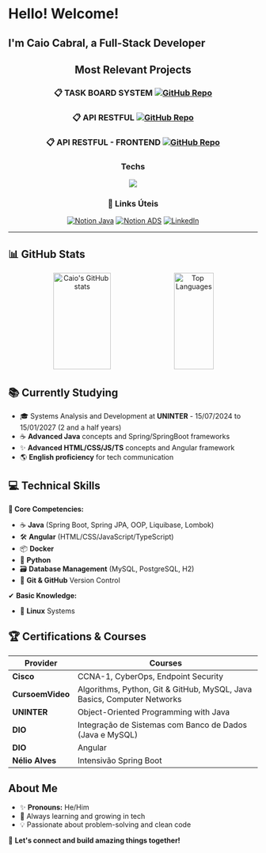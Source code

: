 # Hello! Welcome!
## I'm Caio Cabral, a Full-Stack Developer

<div align="center">



## Most Relevant Projects
### 📋 TASK BOARD SYSTEM [![GitHub Repo](https://img.shields.io/badge/GitHub-View_Project-blue?style=flat-square&logo=github)](https://github.com/Caio-Cabral-Programmer/DecolaTech2025-Projeto-Board-de-Tarefas.git)
### 📋 API RESTFUL [![GitHub Repo](https://img.shields.io/badge/GitHub-View_Project-blue?style=flat-square&logo=github)](https://github.com/Caio-Cabral-Programmer/Decolha-Tech-2025---API-REST-Spring-Boot-3.git)
### 📋 API RESTFUL - FRONTEND [![GitHub Repo](https://img.shields.io/badge/GitHub-View_Project-blue?style=flat-square&logo=github)](https://github.com/Caio-Cabral-Programmer/contas-bancarias-angular-remake.git)




### Techs


<p align="center">
  <img src="https://skillicons.dev/icons?i=git,github,java,spring,mysql,postgresql,docker,py,js,ts,html,css,angular&size=40" />
</p>

###

###

### 🔗 Links Úteis

[![Notion Java](https://img.shields.io/badge/📚_Notion-My_Java_Study_Board-000000?style=for-the-badge&logo=notion&logoColor=white)](https://www.notion.so/Java-1c990d83bc33814c9659f977de346a2a?pvs=4)
[![Notion ADS](https://img.shields.io/badge/🎓_Notion-Faculdade_ADS_Uninter_(Grade)-000000?style=for-the-badge&logo=notion&logoColor=white)](https://www.notion.so/Faculdade-ADS-Uninter-1c990d83bc3380cfa359dcd91e1b6bd4?pvs=4)
[![LinkedIn](https://img.shields.io/badge/🔗_LinkedIn-Caio_Cabral-0A66C2?style=for-the-badge&logo=linkedin&logoColor=white)](https://www.linkedin.com/in/caio-cabral-programmer/)

</div>

---

## 📊 GitHub Stats

<div align="center">
  
  <!-- Estatísticas gerais -->
  <img width="48%" height="195px" src="https://github-readme-stats.vercel.app/api?username=Caio-Cabral-Programmer&show_icons=true&count_private=true&hide_border=true&title_color=80F7D4&icon_color=9d00ff&text_color=c9d1d9&bg_color=0d1117" alt="Caio's GitHub stats" />
  
  <!-- Linguagens mais usadas -->
  <img width="40%" height="195px" src="https://github-readme-stats.vercel.app/api/top-langs/?username=Caio-Cabral-Programmer&layout=compact&hide_border=true&title_color=80F7D4&text_color=fff&bg_color=0d1117" alt="Top Languages" />

</div>

</div>

## 📚 Currently Studying
- 🎓 Systems Analysis and Development at **UNINTER** - 15/07/2024 to 15/01/2027 (2 and a half years)
- ☕ **Advanced Java** concepts and Spring/SpringBoot frameworks
- ✨ **Advanced HTML/CSS/JS/TS** concepts and Angular framework
- 🌎 **English proficiency** for tech communication

## 💻 Technical Skills
**💪 Core Competencies:**
- ☕ **Java** (Spring Boot, Spring JPA, OOP, Liquibase, Lombok)
- 🛠 **Angular** (HTML/CSS/JavaScript/TypeScript)
- 📦 **Docker**
- 🐍 **Python**
- 🗃️ **Database Management** (MySQL, PostgreSQL, H2)
- 🔄 **Git & GitHub** Version Control

✔ **Basic Knowledge:**
- 🐧 **Linux** Systems

## 🏆 Certifications & Courses
| Provider | Courses |
|----------|---------|
| **Cisco** | CCNA-1, CyberOps, Endpoint Security |
| **CursoemVideo** | Algorithms, Python, Git & GitHub, MySQL, Java Basics, Computer Networks |
| **UNINTER** | Object-Oriented Programming with Java |
| **DIO** | Integração de Sistemas com Banco de Dados (Java e MySQL) |
| **DIO** | Angular |
| **Nélio Alves** | Intensivão Spring Boot |

## About Me
- ✨ **Pronouns:** He/Him
- 🌱 Always learning and growing in tech
- 💡 Passionate about problem-solving and clean code

🚀 **Let's connect and build amazing things together!**

